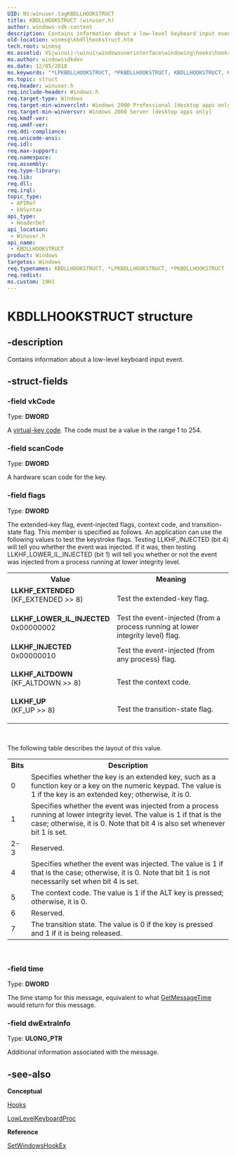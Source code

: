```yaml
---
UID: NS:winuser.tagKBDLLHOOKSTRUCT
title: KBDLLHOOKSTRUCT (winuser.h)
author: windows-sdk-content
description: Contains information about a low-level keyboard input event.
old-location: winmsg\kbdllhookstruct.htm
tech.root: winmsg
ms.assetid: VS|winui|~\winui\windowsuserinterface\windowing\hooks\hookreference\hookstructures\kbdllhookstruct.htm
ms.author: windowssdkdev
ms.date: 12/05/2018
ms.keywords: "*LPKBDLLHOOKSTRUCT, *PKBDLLHOOKSTRUCT, KBDLLHOOKSTRUCT, KBDLLHOOKSTRUCT structure [Windows and Messages], LLKHF_ALTDOWN, LLKHF_EXTENDED, LLKHF_INJECTED, LLKHF_LOWER_IL_INJECTED, LLKHF_UP, LPKBDLLHOOKSTRUCT, LPKBDLLHOOKSTRUCT structure pointer [Windows and Messages], PKBDLLHOOKSTRUCT, PKBDLLHOOKSTRUCT structure pointer [Windows and Messages], _win32_KBDLLHOOKSTRUCT_str, _win32_kbdllhookstruct_str_cpp, winmsg.kbdllhookstruct, winui._win32_kbdllhookstruct_str, winuser/KBDLLHOOKSTRUCT, winuser/LPKBDLLHOOKSTRUCT, winuser/PKBDLLHOOKSTRUCT"
ms.topic: struct
req.header: winuser.h
req.include-header: Windows.h
req.target-type: Windows
req.target-min-winverclnt: Windows 2000 Professional [desktop apps only]
req.target-min-winversvr: Windows 2000 Server [desktop apps only]
req.kmdf-ver: 
req.umdf-ver: 
req.ddi-compliance: 
req.unicode-ansi: 
req.idl: 
req.max-support: 
req.namespace: 
req.assembly: 
req.type-library: 
req.lib: 
req.dll: 
req.irql: 
topic_type:
 - APIRef
 - kbSyntax
api_type:
 - HeaderDef
api_location:
 - Winuser.h
api_name:
 - KBDLLHOOKSTRUCT
product: Windows
targetos: Windows
req.typenames: KBDLLHOOKSTRUCT, *LPKBDLLHOOKSTRUCT, *PKBDLLHOOKSTRUCT
req.redist: 
ms.custom: 19H1
---
```


# KBDLLHOOKSTRUCT structure


## -description


Contains information about a low-level keyboard input event. 


## -struct-fields




### -field vkCode

Type: <b>DWORD</b>

A <a href="https://msdn.microsoft.com/en-us/library/Dd375731(v=VS.85).aspx">virtual-key code</a>. The code must be a value in the range 1 to 254. 


### -field scanCode

Type: <b>DWORD</b>

A hardware scan code for the key. 


### -field flags

Type: <b>DWORD</b>

The extended-key flag, event-injected flags, context code, and transition-state flag. This member is specified as follows. An application can use the following values to test the keystroke flags. Testing LLKHF_INJECTED (bit 4) will tell you whether the event was injected. If it was, then testing LLKHF_LOWER_IL_INJECTED (bit 1) will tell you whether or not the event was injected from a process running at lower integrity level.

<table>
<tr>
<th>Value</th>
<th>Meaning</th>
</tr>
<tr>
<td width="40%"><a id="LLKHF_EXTENDED"></a><a id="llkhf_extended"></a><dl>
<dt><b>LLKHF_EXTENDED</b></dt>
<dt>(KF_EXTENDED &gt;&gt; 8)</dt>
</dl>
</td>
<td width="60%">
Test the extended-key flag. 

</td>
</tr>
<tr>
<td width="40%"><a id="LLKHF_LOWER_IL_INJECTED"></a><a id="llkhf_lower_il_injected"></a><dl>
<dt><b>LLKHF_LOWER_IL_INJECTED</b></dt>
<dt>0x00000002</dt>
</dl>
</td>
<td width="60%">
Test the event-injected (from a process running at lower integrity level) flag.

</td>
</tr>
<tr>
<td width="40%"><a id="LLKHF_INJECTED"></a><a id="llkhf_injected"></a><dl>
<dt><b>LLKHF_INJECTED</b></dt>
<dt>0x00000010</dt>
</dl>
</td>
<td width="60%">
Test the event-injected (from any process) flag.

</td>
</tr>
<tr>
<td width="40%"><a id="LLKHF_ALTDOWN"></a><a id="llkhf_altdown"></a><dl>
<dt><b>LLKHF_ALTDOWN</b></dt>
<dt>(KF_ALTDOWN &gt;&gt; 8)</dt>
</dl>
</td>
<td width="60%">
Test the context code. 

</td>
</tr>
<tr>
<td width="40%"><a id="LLKHF_UP"></a><a id="llkhf_up"></a><dl>
<dt><b>LLKHF_UP</b></dt>
<dt>(KF_UP &gt;&gt; 8)</dt>
</dl>
</td>
<td width="60%">
Test the transition-state flag. 

</td>
</tr>
</table>
 

The following table describes the layout of this value.

<table>
<tr>
<th>Bits</th>
<th>Description</th>
</tr>
<tr>
<td>0</td>
<td>Specifies whether the key is an extended key, such as a function key or a key on the numeric keypad. The value is 1 if the key is an extended key; otherwise, it is 0.</td>
</tr>
<tr>
<td>1</td>
<td>Specifies whether the event was injected from a process running at lower integrity level. The value is 1 if that is the case; otherwise, it is 0. Note that bit 4 is also set whenever bit 1 is set.</td>
</tr>
<tr>
<td>2-3</td>
<td>Reserved.</td>
</tr>
<tr>
<td>4</td>
<td>Specifies whether the event was injected. The value is 1 if that is the case; otherwise, it is 0. Note that bit 1 is not necessarily set when bit 4 is set.</td>
</tr>
<tr>
<td>5</td>
<td>The context code. The value is 1 if the ALT key is pressed; otherwise, it is 0.</td>
</tr>
<tr>
<td>6</td>
<td>Reserved.</td>
</tr>
<tr>
<td>7</td>
<td>The transition state. The value is 0 if the key is pressed and 1 if it is being released.</td>
</tr>
</table>
 


### -field time

Type: <b>DWORD</b>

The time stamp for this message, equivalent to what <a href="https://msdn.microsoft.com/en-us/library/ms644939(v=VS.85).aspx">GetMessageTime</a> would return for this message.


### -field dwExtraInfo

Type: <b>ULONG_PTR</b>

Additional information associated with the message. 


## -see-also




<b>Conceptual</b>



<a href="https://msdn.microsoft.com/en-us/library/ms632589(v=VS.85).aspx">Hooks</a>



<a href="https://msdn.microsoft.com/en-us/library/ms644985(v=VS.85).aspx">LowLevelKeyboardProc</a>



<b>Reference</b>



<a href="https://msdn.microsoft.com/en-us/library/ms644990(v=VS.85).aspx">SetWindowsHookEx</a>
 

 

